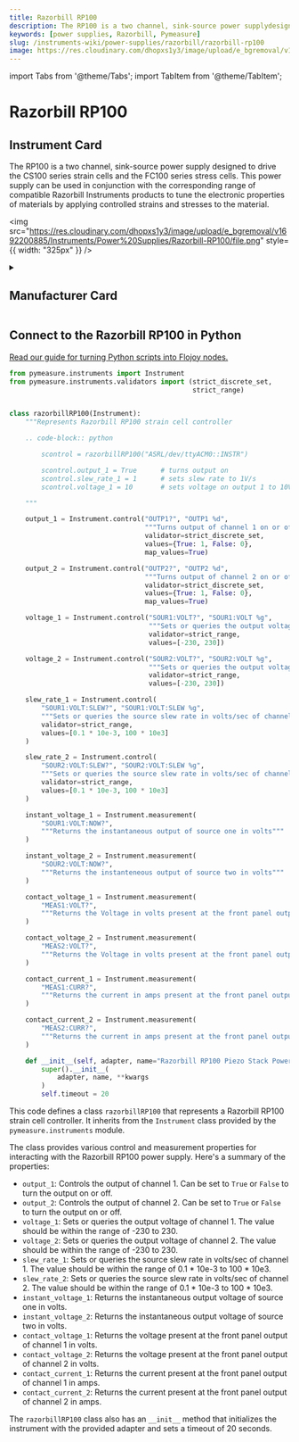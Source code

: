 ```yaml
---
title: Razorbill RP100
description: The RP100 is a two channel, sink-source power supplydesigned to drive the CS100 series strain cells and the FC100series stress cells. This power supply can be used in conjunctionwith the corresponding range of compatible Razorbill Instrumentsproducts to tune the electronic properties of materials by applyingcontrolled strains and stresses to the material.
keywords: [power supplies, Razorbill, Pymeasure]
slug: /instruments-wiki/power-supplies/razorbill/razorbill-rp100
image: https://res.cloudinary.com/dhopxs1y3/image/upload/e_bgremoval/v1692200885/Instruments/Power%20Supplies/Razorbill-RP100/file.png
---
```


import Tabs from '@theme/Tabs';
import TabItem from '@theme/TabItem';

# Razorbill RP100

## Instrument Card

<div className="flex">

<div>

The RP100 is a two channel, sink-source power supply
designed to drive the CS100 series strain cells and the FC100
series stress cells. This power supply can be used in conjunction
with the corresponding range of compatible Razorbill Instruments
products to tune the electronic properties of materials by applying
controlled strains and stresses to the material.

</div>

<img src="https://res.cloudinary.com/dhopxs1y3/image/upload/e_bgremoval/v1692200885/Instruments/Power%20Supplies/Razorbill-RP100/file.png" style={{ width: "325px" }} />

</div>

<details>
<summary><h2>Manufacturer Card</h2></summary>

<img src="https://res.cloudinary.com/dhopxs1y3/image/upload/v1692125964/Instruments/Vendor%20Logos/Razorbill_Instruments.png" style={{ width: "100%", objectFit: "cover" }} />

Manufacturer of precision instruments intended for use in fundamental physics and space applications. The company manufactures electromechanical mechanisms to apply tunable uniaxial strains at low temperatures and high magnetic fields and provides expertise in the field of design for cryogenic environments, compliant mechanisms and compact systems for applying and measuring strain, enabling clients to incorporate a number of unique key technologies that allow them to have such high performance and repeatability. <a href="https://razorbillinstruments.com/">Website</a>.

<ul>
  <li>Headquarters: Edinburgh, United Kingdom</li>
  <li>Yearly Revenue (millions, USD): 5.0</li>
</ul>
</details>

## Connect to the Razorbill RP100 in Python

[Read our guide for turning Python scripts into Flojoy nodes.](https://docs.flojoy.ai/custom-nodes/creating-custom-node/)


<Tabs>
<TabItem value="Pymeasure" label="Pymeasure">

```python
from pymeasure.instruments import Instrument
from pymeasure.instruments.validators import (strict_discrete_set,
                                              strict_range)


class razorbillRP100(Instrument):
    """Represents Razorbill RP100 strain cell controller

    .. code-block:: python

        scontrol = razorbillRP100("ASRL/dev/ttyACM0::INSTR")

        scontrol.output_1 = True      # turns output on
        scontrol.slew_rate_1 = 1      # sets slew rate to 1V/s
        scontrol.voltage_1 = 10       # sets voltage on output 1 to 10V

    """

    output_1 = Instrument.control("OUTP1?", "OUTP1 %d",
                                  """Turns output of channel 1 on or off""",
                                  validator=strict_discrete_set,
                                  values={True: 1, False: 0},
                                  map_values=True)

    output_2 = Instrument.control("OUTP2?", "OUTP2 %d",
                                  """Turns output of channel 2 on or off""",
                                  validator=strict_discrete_set,
                                  values={True: 1, False: 0},
                                  map_values=True)

    voltage_1 = Instrument.control("SOUR1:VOLT?", "SOUR1:VOLT %g",
                                   """Sets or queries the output voltage of channel 1""",
                                   validator=strict_range,
                                   values=[-230, 230])

    voltage_2 = Instrument.control("SOUR2:VOLT?", "SOUR2:VOLT %g",
                                   """Sets or queries the output voltage of channel 2""",
                                   validator=strict_range,
                                   values=[-230, 230])

    slew_rate_1 = Instrument.control(
        "SOUR1:VOLT:SLEW?", "SOUR1:VOLT:SLEW %g",
        """Sets or queries the source slew rate in volts/sec of channel 1""",
        validator=strict_range,
        values=[0.1 * 10e-3, 100 * 10e3]
    )

    slew_rate_2 = Instrument.control(
        "SOUR2:VOLT:SLEW?", "SOUR2:VOLT:SLEW %g",
        """Sets or queries the source slew rate in volts/sec of channel 2""",
        validator=strict_range,
        values=[0.1 * 10e-3, 100 * 10e3]
    )

    instant_voltage_1 = Instrument.measurement(
        "SOUR1:VOLT:NOW?",
        """Returns the instantaneous output of source one in volts"""
    )

    instant_voltage_2 = Instrument.measurement(
        "SOUR2:VOLT:NOW?",
        """Returns the instanteneous output of source two in volts"""
    )

    contact_voltage_1 = Instrument.measurement(
        "MEAS1:VOLT?",
        """Returns the Voltage in volts present at the front panel output of channel 1"""
    )

    contact_voltage_2 = Instrument.measurement(
        "MEAS2:VOLT?",
        """Returns the Voltage in volts present at the front panel output of channel 2"""
    )

    contact_current_1 = Instrument.measurement(
        "MEAS1:CURR?",
        """Returns the current in amps present at the front panel output of channel 1"""
    )

    contact_current_2 = Instrument.measurement(
        "MEAS2:CURR?",
        """Returns the current in amps present at the front panel output of channel 2"""
    )

    def __init__(self, adapter, name="Razorbill RP100 Piezo Stack Powersupply", **kwargs):
        super().__init__(
            adapter, name, **kwargs
        )
        self.timeout = 20
```

This code defines a class `razorbillRP100` that represents a Razorbill RP100 strain cell controller. It inherits from the `Instrument` class provided by the `pymeasure.instruments` module.

The class provides various control and measurement properties for interacting with the Razorbill RP100 power supply. Here's a summary of the properties:

- `output_1`: Controls the output of channel 1. Can be set to `True` or `False` to turn the output on or off.
- `output_2`: Controls the output of channel 2. Can be set to `True` or `False` to turn the output on or off.
- `voltage_1`: Sets or queries the output voltage of channel 1. The value should be within the range of -230 to 230.
- `voltage_2`: Sets or queries the output voltage of channel 2. The value should be within the range of -230 to 230.
- `slew_rate_1`: Sets or queries the source slew rate in volts/sec of channel 1. The value should be within the range of 0.1 * 10e-3 to 100 * 10e3.
- `slew_rate_2`: Sets or queries the source slew rate in volts/sec of channel 2. The value should be within the range of 0.1 * 10e-3 to 100 * 10e3.
- `instant_voltage_1`: Returns the instantaneous output voltage of source one in volts.
- `instant_voltage_2`: Returns the instantaneous output voltage of source two in volts.
- `contact_voltage_1`: Returns the voltage present at the front panel output of channel 1 in volts.
- `contact_voltage_2`: Returns the voltage present at the front panel output of channel 2 in volts.
- `contact_current_1`: Returns the current present at the front panel output of channel 1 in amps.
- `contact_current_2`: Returns the current present at the front panel output of channel 2 in amps.

The `razorbillRP100` class also has an `__init__` method that initializes the instrument with the provided adapter and sets a timeout of 20 seconds.

</TabItem>
</Tabs>